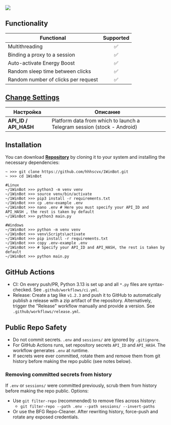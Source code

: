 [<img src="https://img.shields.io/badge/Telegram-%40Me-orange">](https://t.me/hhhscvx)


## Functionality
| Functional                                                     | Supported |
|----------------------------------------------------------------|:---------:|
| Multithreading                                                 |     ✅     |
| Binding a proxy to a session                                   |     ✅     |
| Auto-activate Energy Boost                                     |     ✅     |
| Random sleep time between clicks                               |     ✅     |
| Random number of clicks per request                            |     ✅     |

## [Change Settings](https://github.com/hhhscvx/1WinBot/blob/master/bot/config/config.py)
| Настройка                | Описание                                                                               |
|--------------------------|----------------------------------------------------------------------------------------|
| **API_ID / API_HASH**    | Platform data from which to launch a Telegram session (stock - Android)                |

## Installation
You can download [**Repository**](https://github.com/hhhscvx/1WinBot) by cloning it to your system and installing the necessary dependencies:
```shell
~ >>> git clone https://github.com/hhhscvx/1WinBot.git
~ >>> cd 1WinBot

#Linux
~/1WinBot >>> python3 -m venv venv
~/1WinBot >>> source venv/bin/activate
~/1WinBot >>> pip3 install -r requirements.txt
~/1WinBot >>> cp .env-example .env
~/1WinBot >>> nano .env # Here you must specify your API_ID and API_HASH , the rest is taken by default
~/1WinBot >>> python3 main.py

#Windows
~/1WinBot >>> python -m venv venv
~/1WinBot >>> venv\Scripts\activate
~/1WinBot >>> pip install -r requirements.txt
~/1WinBot >>> copy .env-example .env
~/1WinBot >>> # Specify your API_ID and API_HASH, the rest is taken by default
~/1WinBot >>> python main.py
```

## GitHub Actions
- CI: On every push/PR, Python 3.13 is set up and all `*.py` files are syntax-checked. See `.github/workflows/ci.yml`.
- Release: Create a tag like `v1.2.3` and push it to GitHub to automatically publish a release with a zip artifact of the repository. Alternatively, trigger the "Release" workflow manually and provide a version. See `.github/workflows/release.yml`.

## Public Repo Safety
- Do not commit secrets. `.env` and `sessions/` are ignored by `.gitignore`.
- For GitHub Actions runs, set repository secrets `API_ID` and `API_HASH`. The workflow generates `.env` at runtime.
- If secrets were ever committed, rotate them and remove them from git history before making the repo public (see notes below).

### Removing committed secrets from history
If `.env` or `sessions/` were committed previously, scrub them from history before making the repo public. Options:
- Use `git filter-repo` (recommended) to remove files across history:
  - `git filter-repo --path .env --path sessions/ --invert-paths`
- Or use the BFG Repo-Cleaner.
After rewriting history, force-push and rotate any exposed credentials.
